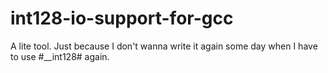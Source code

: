 # int128-io-support-for-gcc
A lite tool. Just because I don't wanna write it again some day when I have to use #__int128# again.
